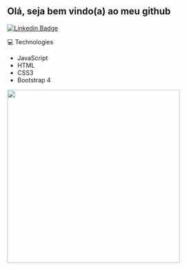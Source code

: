 ## Olá, seja bem vindo(a) ao meu github
[![Linkedin Badge](https://img.shields.io/badge/-LinkedIn-blue?style=flat-square&logo=Linkedin&logoColor=white&link=https://www.linkedin.com/in/douglas-oliveira-92a9831b5/)](https://www.linkedin.com/in/douglas-oliveira-92a9831b5/)

💻 Technologies
- JavaScript
- HTML
- CSS3
- Bootstrap 4

<p>
  <img width="400px" src="https://github-readme-stats.vercel.app/api/top-langs/?username=douglas-abreu&hide=html&layout=compact&theme=dark" />
</p>
<p>
  
</p>
